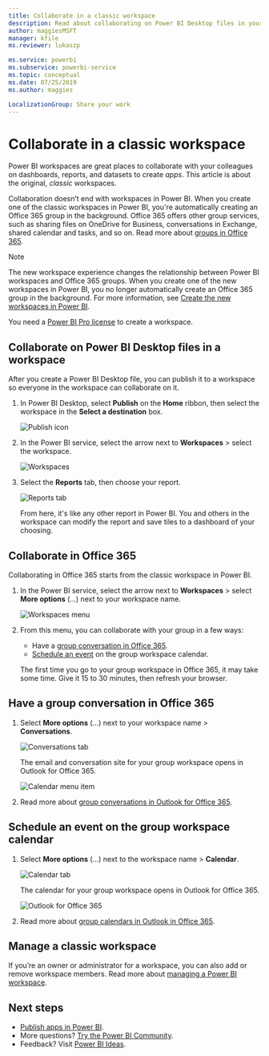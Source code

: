 ```yaml
---
title: Collaborate in a classic workspace
description: Read about collaborating on Power BI Desktop files in your workspace, and with Office 365 services like sharing files on OneDrive for Business, conversations in Exchange, calendar, and tasks.
author: maggiesMSFT
manager: kfile
ms.reviewer: lukaszp

ms.service: powerbi
ms.subservice: powerbi-service
ms.topic: conceptual
ms.date: 07/25/2019
ms.author: maggies

LocalizationGroup: Share your work
---
```

# Collaborate in a classic workspace
Power BI workspaces are great places to collaborate with your colleagues on dashboards, reports, and datasets to create *apps*. This article is about the original, *classic* workspaces.  

Collaboration doesn’t end with workspaces in Power BI. When you create one of the classic workspaces in Power BI, you're automatically creating an Office 365 group in the background. Office 365 offers other group services, such as sharing files on OneDrive for Business, conversations in Exchange, shared calendar and tasks, and so on. Read more about [groups in Office 365](https://support.office.com/article/Create-a-group-in-Office-365-7124dc4c-1de9-40d4-b096-e8add19209e9).

> [!NOTE]
> The new workspace experience changes the relationship between Power BI workspaces and Office 365 groups. When you create one of the new workspaces in Power BI, you no longer automatically create an Office 365 group in the background. For more information, see [Create the new workspaces in Power BI](service-create-the-new-workspaces.md).

You need a [Power BI Pro license](service-features-license-type.md) to create a workspace.

## Collaborate on Power BI Desktop files in a workspace
After you create a Power BI Desktop file, you can publish it to a workspace so everyone in the workspace can collaborate on it.

1. In Power BI Desktop, select **Publish** on the **Home** ribbon, then select the workspace in the **Select a destination** box.
   
    ![Publish icon](media/service-collaborate-power-bi-workspace/power-bi-group-publish-pbix.png)
2. In the Power BI service, select the arrow next to **Workspaces** > select the workspace.
   
    ![Workspaces](media/service-collaborate-power-bi-workspace/power-bi-workspace-nav-arrow.png)
3. Select the **Reports** tab, then choose your report.
   
    ![Reports tab](media/service-collaborate-power-bi-workspace/power-bi-workspace-report.png)
   
    From here, it's like any other report in Power BI. You and others in the workspace can modify the report and save tiles to a dashboard of your choosing.

## Collaborate in Office 365
Collaborating in Office 365 starts from the classic workspace in Power BI.

1. In the Power BI service, select the arrow next to **Workspaces** > select **More options** (...) next to your workspace name. 
   
   ![Workspaces menu](media/service-collaborate-power-bi-workspace/power-bi-app-ellipsis.png)
2. From this menu, you can collaborate with your group in a few ways: 
   
   * Have a [group conversation in Office 365](#have-a-group-conversation-in-office-365).
   * [Schedule an event](#schedule-an-event-on-the-group-workspace-calendar) on the group workspace calendar.
   
   The first time you go to your group workspace in Office 365, it may take some time. Give it 15 to 30 minutes, then refresh your browser.

## Have a group conversation in Office 365
1. Select **More options** (...) next to your workspace name \> **Conversations**. 
   
    ![Conversations tab](media/service-collaborate-power-bi-workspace/power-bi-app-ellipsis.png)
   
   The email and conversation site for your group workspace opens in Outlook for Office 365.
   
   ![Calendar menu item](media/service-collaborate-power-bi-workspace/pbi_grps_o365convo.png)
2. Read more about [group conversations in Outlook for Office 365](https://support.office.com/Article/Have-a-group-conversation-a0482e24-a769-4e39-a5ba-a7c56e828b22).

## Schedule an event on the group workspace calendar
1. Select **More options** (...) next to the workspace name \> **Calendar**. 
   
   ![Calendar tab](media/service-collaborate-power-bi-workspace/power-bi-app-ellipsis.png)
   
   The calendar for your group workspace opens in Outlook for Office 365.
   
   ![Outlook for Office 365](media/service-collaborate-power-bi-workspace/pbi_grps_o365_calendar.png)
2. Read more about [group calendars in Outlook in Office 365](https://support.office.com/Article/Add-edit-and-subscribe-to-group-events-0cf1ad68-1034-4306-b367-d75e9818376a).

## Manage a classic workspace
If you’re an owner or administrator for a workspace, you can also add or remove workspace members. Read more about [managing a Power BI workspace](service-manage-app-workspace-in-power-bi-and-office-365.md).

## Next steps
* [Publish apps in Power BI](service-create-distribute-apps.md).
* More questions? [Try the Power BI Community](http://community.powerbi.com/).
* Feedback? Visit [Power BI Ideas](https://ideas.powerbi.com/forums/265200-power-bi).

